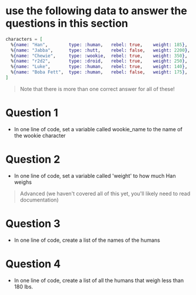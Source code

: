 # use the following data to answer the questions in this section

```elixir
characters = [
  %{name: "Han",        type: :human,   rebel: true,    weight: 185},
  %{name: "Jabba",      type: :hutt,    rebel: false,   weight: 2200},
  %{name: "Chewie",     type: :wookie,  rebel: true,    weight: 350},
  %{name: "r2d2",       type: :droid,   rebel: true,    weight: 250},
  %{name: "Luke",       type: :human,   rebel: true,    weight: 140},
  %{name: "Boba Fett",  type: :human,   rebel: false,   weight: 175},
]
```

>
> Note that there is more than one correct answer for all of these!
>

# Question 1

* In one line of code, set a variable called wookie_name to the name of the wookie character

# Question 2

* In one line of code, set a variable called 'weight' to how much Han weighs

> 
> Advanced (we haven't covered all of this yet, you'll likely need to read documentation)
>

# Question 3

* In one line of code, create a list of the names of the humans

# Question 4

* In one line of code, create a list of all the humans that weigh less than 180 lbs.
